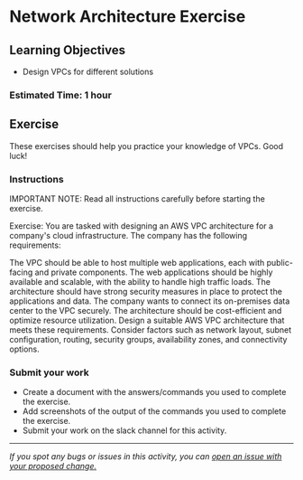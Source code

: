 # Network Architecture Exercise

## Learning Objectives
- Design VPCs for different solutions

### Estimated Time: 1 hour

## Exercise
These exercises should help you practice your knowledge of VPCs. Good luck!

### Instructions
IMPORTANT NOTE: Read all instructions carefully before starting the exercise.

Exercise:
You are tasked with designing an AWS VPC architecture for a company's cloud infrastructure. The company has the following requirements:

The VPC should be able to host multiple web applications, each with public-facing and private components.
The web applications should be highly available and scalable, with the ability to handle high traffic loads.
The architecture should have strong security measures in place to protect the applications and data.
The company wants to connect its on-premises data center to the VPC securely.
The architecture should be cost-efficient and optimize resource utilization.
Design a suitable AWS VPC architecture that meets these requirements. Consider factors such as network layout, subnet configuration, routing, security groups, availability zones, and connectivity options.


### Submit your work
- Create a document with the answers/commands you used to complete the exercise.
- Add screenshots of the output of the commands you used to complete the exercise.
- Submit your work on the slack channel for this activity.

------

_If you spot any bugs or issues in this activity, you can [open an issue with your proposed change.](https://github.com/cloudessencegithub/Acceler8/issues/new)_